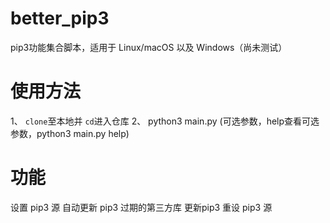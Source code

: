 # better_pip3
pip3功能集合脚本，适用于 Linux/macOS 以及 Windows（尚未测试）

# 使用方法

1、 `clone`至本地并 `cd`进入仓库
2、 python3 main.py (可选参数，help查看可选参数，python3 main.py help)

# 功能
设置 pip3 源
自动更新 pip3 过期的第三方库
更新pip3
重设 pip3 源
